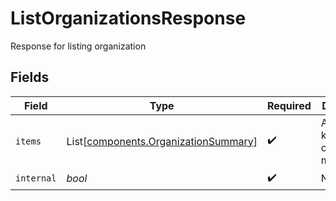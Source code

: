 # ListOrganizationsResponse

Response for listing organization


## Fields

| Field                                                                                  | Type                                                                                   | Required                                                                               | Description                                                                            |
| -------------------------------------------------------------------------------------- | -------------------------------------------------------------------------------------- | -------------------------------------------------------------------------------------- | -------------------------------------------------------------------------------------- |
| `items`                                                                                | List[[components.OrganizationSummary](../../models/components/organizationsummary.md)] | :heavy_check_mark:                                                                     | A list of all known organization metadata                                              |
| `internal`                                                                             | *bool*                                                                                 | :heavy_check_mark:                                                                     | N/A                                                                                    |
